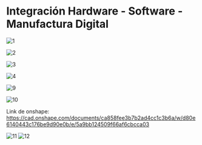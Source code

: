 Integración Hardware - Software - Manufactura Digital
====================================================
![1](https://i.postimg.cc/q7snvz7Z/Integrci-n.jpg)

![2](https://i.postimg.cc/zfhmb1mQ/Integrci-n-1.jpg)

![3](https://i.postimg.cc/8z5rLNbt/Integrci-n-2.jpg)

![4](https://i.postimg.cc/RFzFpBcr/Integrci-n-3.jpg)

![9](https://i.postimg.cc/BQftVh62/Integrci-n.jpg)

![10](https://i.postimg.cc/zXr5Yvgc/Integrci-n-1.jpg)

Link de onshape: https://cad.onshape.com/documents/ca858fee3b7b2ad4cc1c3b6a/w/d80e6140443c176be9d90e0b/e/5a9bb124509f66af6cbcca03

![11](https://i.postimg.cc/rm206cCC/Integrci-n-2.jpg)
![12](https://i.postimg.cc/CL5KQzpp/Integrci-n-3.jpg)
